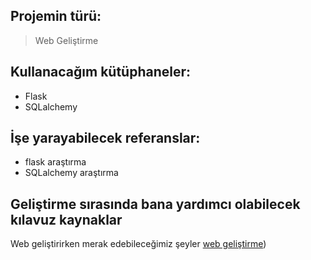 ## Projemin türü:
> Web Geliştirme

## Kullanacağım kütüphaneler:
- Flask
- SQLalchemy

## İşe yarayabilecek referanslar:
- flask araştırma
- SQLalchemy araştırma


## Geliştirme sırasında bana yardımcı olabilecek kılavuz kaynaklar
Web geliştirirken merak edebileceğimiz şeyler [web geliştirme](https://www.sadikturan.com/web-gelistirme/bir-web-gelistiricinin-yol-haritasi/1118))
